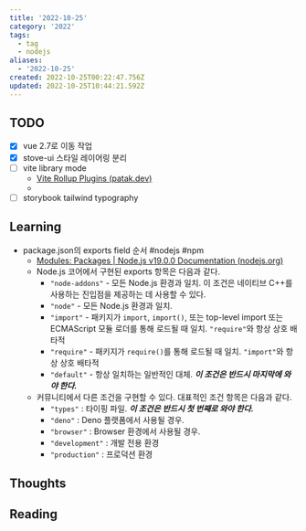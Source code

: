 ```yaml
---
title: '2022-10-25'
category: '2022'
tags:
  - tag
  - nodejs
aliases:
  - '2022-10-25'
created: 2022-10-25T00:22:47.756Z
updated: 2022-10-25T10:44:21.592Z
---
```


## TODO

- [x] vue 2.7로 이동 작업
- [x] stove-ui 스타일 레이어링 분리
- [ ] vite library mode
  - [Vite Rollup Plugins (patak.dev)](https://vite-rollup-plugins.patak.dev/)
  -
- [ ] storybook tailwind typography

## Learning

- package.json의 exports field 순서 #nodejs #npm
  - [Modules: Packages | Node.js v19.0.0 Documentation (nodejs.org)](https://nodejs.org/api/packages.html#conditional-exports)
  - Node.js 코어에서 구현된 exports 항목은 다음과 같다.
    - `"node-addons"` - 모든 Node.js 환경과 일치. 이 조건은 네이티브 C++를 사용하는 진입점을 제공하는 데 사용할 수 있다.
    - `"node"` - 모든 Node.js 환경과 일치.
    - `"import"` - 패키지가 `import`, `import()`, 또는 top-level import 또는 ECMAScript 모듈 로더를 통해 로드될 때 일치. `"require"`와 항상 상호 배타적
    - `"require"` - 패키지가 `require()`를 통해 로드될 때 일치. `"import"`와 항상 상호 배타적
    - `"default"` - 항상 일치하는 일반적인 대체. **_이 조건은 반드시 마지막에 와야 한다._**
  - 커뮤니티에서 다른 조건을 구현할 수 있다. 대표적인 조건 항목은 다음과 같다.
    - `"types"` : 타이핑 파일. **_이 조건은 반드시 첫 번째로 와야 한다._**
    - `"deno"` : Deno 플랫폼에서 사용될 경우.
    - `"browser"` : Browser 환경에서 사용될 경우.
    - `"development"` : 개발 전용 환경
    - `"production"` : 프로덕션 환경

## Thoughts

## Reading
